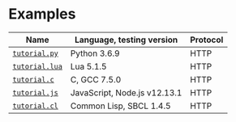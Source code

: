# Examples

| Name                                          | Language, testing version    | Protocol |
| --------------------------------------------- | ---------------------------- | -------- |
| [`tutorial.py`](/examples/HTTP/tutorial.py)   | Python 3.6.9                 | HTTP     |
| [`tutorial.lua`](/examples/HTTP/tutorial.lua) | Lua 5.1.5                    | HTTP     |
| [`tutorial.c`](/examples/HTTP/tutorial.c)     | C, GCC 7.5.0                 | HTTP     |
| [`tutorial.js`](/examples/HTTP/tutorial.js)   | JavaScript, Node.js v12.13.1 | HTTP     |
| [`tutorial.cl`](/examples/HTTP/tutorial.cl)   | Common Lisp, SBCL 1.4.5      | HTTP     |






